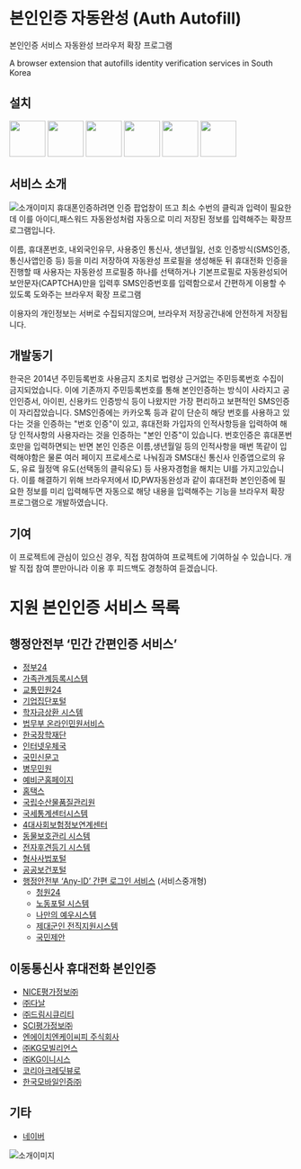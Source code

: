 # 본인인증 자동완성 (Auth Autofill)
본인인증 서비스 자동완성 브라우저 확장 프로그램

A browser extension that autofills identity verification services in South Korea

## 설치
<a href="https://chrome.google.com/webstore/detail/auth-autofill/picheccdgiofpnkjbkekgkcighblblem" target="_blank"><img src="https://imgur.com/3C4iKO0.png" width="64" height="64"></a>
<a href="https://store.whale.naver.com/detail/ncfnbaompehfhemgcpfkokcecnmohigo" target="_blank"><img src="https://i.imgur.com/9jjV1z7.png" width="64" height="64"></a>
<a href="https://addons.mozilla.org/ko/firefox/addon/auth-autofill/" target="_blank"><img src="https://imgur.com/ihXsdDO.png" width="64" height="64"></a>
<a href="https://microsoftedge.microsoft.com/addons/detail/본인인증-자동완성-auth-autofill/lifloelaookkeeajgkoobphhdkinfhlp" target="_blank"><img src="https://imgur.com/vMcaXaw.png" width="64" height="64"></a>
<a href="https://addons.opera.com/ko/extensions/details/bonininjeung-jadongwanseong-auth-autofill/" target="_blank"><img src="https://imgur.com/nSJ9htU.png" width="64" height="64"></a>
<a href="https://apps.apple.com/kr/app/%EB%B3%B8%EC%9D%B8%EC%9D%B8%EC%A6%9D-%EC%9E%90%EB%8F%99%EC%99%84%EC%84%B1-for-safari/id1550426920" target="_blank"><img src="https://imgur.com/ENbaWUu.png" width="64" height="64"></a>

## 서비스 소개
![소개이미지](./publish/img/AuthAutofillScreen0.0.3chrome_small.png)
휴대폰인증하려면 인증 팝업창이 뜨고 최소 수번의 클릭과 입력이 필요한데 이를 아이디,패스워드 자동완성처럼 자동으로 미리 저장된 정보를 입력해주는 확장프로그램입니다.

이름, 휴대폰번호, 내외국인유무, 사용중인 통신사, 생년월일, 선호 인증방식(SMS인증, 통신사앱인증 등) 등을 미리 저장하여 자동완성 프로필을 생성해둔 뒤 휴대전화 인증을 진행할 때 사용자는 자동완성 프로필중 하나를 선택하거나 기본프로필로 자동완성되어 보안문자(CAPTCHA)만을 입력후 SMS인증번호를 입력함으로서 간편하게 이용할 수 있도록 도와주는 브라우저 확장 프로그램

이용자의 개인정보는 서버로 수집되지않으며, 브라우저 저장공간내에 안전하게 저장됩니다.

## 개발동기
한국은 2014년 주민등록번호 사용금지 조치로 법령상 근거없는 주민등록번호 수집이 금지되었습니다. 이에 기존까지 주민등록번호를 통해 본인인증하는 방식이 사라지고 공인인증서, 아이핀, 신용카드 인증방식 등이 나왔지만 가장 편리하고 보편적인 SMS인증이 자리잡았습니다. SMS인증에는 카카오톡 등과 같이 단순히 해당 번호를 사용하고 있다는 것을 인증하는 "번호 인증"이 있고, 휴대전화 가입자의 인적사항등을 입력하여 해당 인적사항의 사용자라는 것을 인증하는 "본인 인증"이 있습니다. 번호인증은 휴대폰번호만을 입력하면되는 반면 본인 인증은 이름,생년월일 등의 인적사항을 매번 똑같이 입력해야함은 물론 여러 페이지 프로세스로 나눠짐과 SMS대신 통신사 인증앱으로의 유도, 유료 월정액 유도(선택동의 클릭유도) 등 사용자경험을 해치는 UI를 가지고있습니다. 이를 해결하기 위해 브라우저에서 ID,PW자동완성과 같이 휴대전화 본인인증에 필요한 정보를 미리 입력해두면 자동으로 해당 내용을 입력해주는 기능을 브라우저 확장 프로그램으로 개발하였습니다.


## 기여
이 프로젝트에 관심이 있으신 경우, 직접 참여하여 프로젝트에 기여하실 수 있습니다. 개발 직접 참여 뿐만아니라 이용 후 피드백도 경청하여 듣겠습니다.


# 지원 본인인증 서비스 목록
## 행정안전부 ‘민간 간편인증 서비스’
 * [정부24](https://www.gov.kr)
 * [가족관계등록시스템](https://efamily.scourt.go.kr)
 * [교통민원24](https://www.efine.go.kr)
 * [기업집단포털](https://www.egroup.go.kr)
 * [학자금상환 시스템](https://www.icl.go.kr)
 * [법무부 온라인민원서비스](https://minwon.moj.go.kr)
 * [한국장학재단](https://www.kosaf.go.kr)
 * [인터넷우체국](https://www.epost.go.kr)
 * [국민신문고](https://www.epeople.go.kr)
 * [병무민원](https://mwpt.mma.go.kr)
 * [예비군홈페이지](https://www.yebigun1.mil.kr)
 * [홈택스](https://www.hometax.go.kr)
 * [국립수산물품질관리원](https://www.nfqs.go.kr)
 * [국세통계센터시스템](https://datalab.nts.go.kr)
 * [4대사회보험정보연계센터](https://www.4insure.or.kr/)
 * [동물보호관리 시스템](https://www.animal.go.kr)
 * [전자후견등기 시스템](https://egdrs.scourt.go.kr)
 * [형사사법포털](https://www.kics.go.kr)
 * [공공보건포털](https://www.e-health.go.kr)
 * [행정안전부 ‘Any-ID’ 간편 로그인 서비스](https://www.mois.go.kr/frt/bbs/type010/commonSelectBoardArticle.do?bbsId=BBSMSTR_000000000008&nttId=97826) (서비스중개형)
    * [청원24](https://www.cheongwon.go.kr)
    * [노동포털 시스템](https://labor.moel.go.kr)
    * [나만의 예우시스템](https://pmp.mpva.go.kr)
    * [제대군인 전직지원시스템](https://www.vnet.go.kr)
    * [국민제안](https://withpeople.president.go.kr)

## 이동통신사 휴대전화 본인인증
 * [NICE평가정보㈜](http://www.namecheck.co.kr)
 * [㈜다날](https://www.danal.co.kr)
 * [㈜드림시큐리티](http://www.mobile-ok.com)
 * [SCI평가정보㈜](http://www.seoulcredit.co.kr)
 * [엔에이치엔케이씨피 주식회사](http://www.kcp.co.kr)
 * [㈜KG모빌리언스](https://www.mobilians.co.kr)
 * [㈜KG이니시스](https://www.inicis.com)
 * [코리아크레딧뷰로](http://ok-name.co.kr)
 * [한국모바일인증㈜](http://www.kmcert.com)
## 기타
 * [네이버](https://nid.naver.com)


![소개이미지](./publish/img/small_promotion_tile.png)
